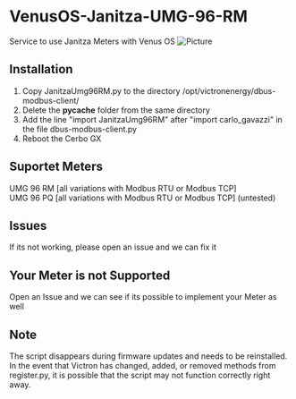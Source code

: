 # VenusOS-Janitza-UMG-96-RM
Service to use Janitza Meters with Venus OS
![Picture](https://github.com/patrick-dmxc/VenusOS-Janitza-UMG-96-RM/blob/main/Picture%201.png?raw=true)

## Installation
1. Copy JanitzaUmg96RM.py to the directory /opt/victronenergy/dbus-modbus-client/
2. Delete the __pycache__ folder from the same directory
3. Add the line "import JanitzaUmg96RM" after "import carlo_gavazzi" in the file dbus-modbus-client.py
4. Reboot the Cerbo GX

## Suportet Meters
UMG 96 RM [all variations with Modbus RTU or Modbus TCP]\
UMG 96 PQ [all variations with Modbus RTU or Modbus TCP] (untested)

## Issues
If its not working, please open an issue and we can fix it

## Your Meter is not Supported
Open an Issue and we can see if its possible to implement your Meter as well

## Note
The script disappears during firmware updates and needs to be reinstalled. In the event that Victron has changed, added, or removed methods from register.py, it is possible that the script may not function correctly right away.
